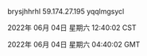 brysjhhrhl 59.174.27.195 yqqlmgsycl

2022年 06月 04日 星期六 12:40:02 CST

2022年 06月 04日 星期六 04:40:02 GMT
